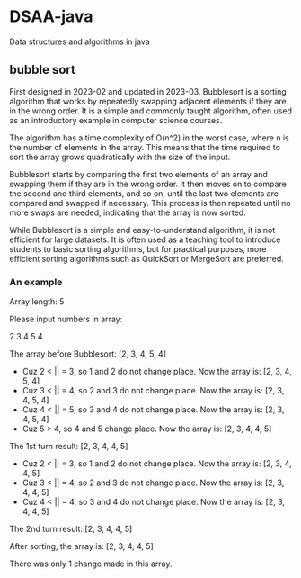 # DSAA-java

Data structures and algorithms in java

## bubble sort ##

First designed in 2023-02 and updated in 2023-03.
Bubblesort is a sorting algorithm that works by repeatedly swapping adjacent elements if they are in the wrong order. It is a simple and commonly taught algorithm, often used as an introductory example in computer science courses.

The algorithm has a time complexity of O(n^2) in the worst case, where n is the number of elements in the array. This means that the time required to sort the array grows quadratically with the size of the input.

Bubblesort starts by comparing the first two elements of an array and swapping them if they are in the wrong order. It then moves on to compare the second and third elements, and so on, until the last two elements are compared and swapped if necessary. This process is then repeated until no more swaps are needed, indicating that the array is now sorted.

While Bubblesort is a simple and easy-to-understand algorithm, it is not efficient for large datasets. It is often used as a teaching tool to introduce students to basic sorting algorithms, but for practical purposes, more efficient sorting algorithms such as QuickSort or MergeSort are preferred.

### An example  ###

Array length: 5

Please input numbers in array:

2 3 4 5 4

The array before Bubblesort: [2, 3, 4, 5, 4]

- Cuz 2 < || = 3, so 1 and 2 do not change place. Now the array is: [2, 3, 4, 5, 4]
- Cuz 3 < || = 4, so 2 and 3 do not change place. Now the array is: [2, 3, 4, 5, 4]
- Cuz 4 < || = 5, so 3 and 4 do not change place. Now the array is: [2, 3, 4, 5, 4]
- Cuz 5 > 4, so 4 and 5 change place. Now the array is: [2, 3, 4, 4, 5]

The 1st turn result: [2, 3, 4, 4, 5]

- Cuz 2 < || = 3, so 1 and 2 do not change place. Now the array is: [2, 3, 4, 4, 5]
- Cuz 3 < || = 4, so 2 and 3 do not change place. Now the array is: [2, 3, 4, 4, 5]
- Cuz 4 < || = 4, so 3 and 4 do not change place. Now the array is: [2, 3, 4, 4, 5]

The 2nd turn result: [2, 3, 4, 4, 5]

After sorting, the array is: [2, 3, 4, 4, 5]

There was only 1 change made in this array.


